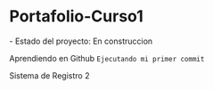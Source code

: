 ﻿<h1>Portafolio-Curso1</h1>
- Estado del proyecto: En construccion

Aprendiendo en Github
```Ejecutando mi primer commit```

Sistema de Registro 2
